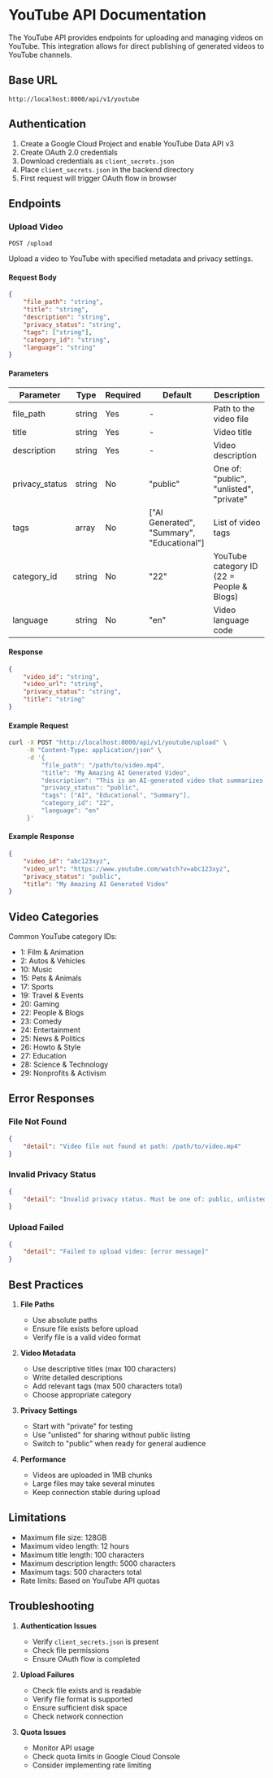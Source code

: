# YouTube API Documentation

The YouTube API provides endpoints for uploading and managing videos on YouTube. This integration allows for direct publishing of generated videos to YouTube channels.

## Base URL
```
http://localhost:8000/api/v1/youtube
```

## Authentication

1. Create a Google Cloud Project and enable YouTube Data API v3
2. Create OAuth 2.0 credentials
3. Download credentials as `client_secrets.json`
4. Place `client_secrets.json` in the backend directory
5. First request will trigger OAuth flow in browser

## Endpoints

### Upload Video
`POST /upload`

Upload a video to YouTube with specified metadata and privacy settings.

#### Request Body
```json
{
    "file_path": "string",
    "title": "string",
    "description": "string",
    "privacy_status": "string",
    "tags": ["string"],
    "category_id": "string",
    "language": "string"
}
```

#### Parameters

| Parameter | Type | Required | Default | Description |
|-----------|------|----------|---------|-------------|
| file_path | string | Yes | - | Path to the video file |
| title | string | Yes | - | Video title |
| description | string | Yes | - | Video description |
| privacy_status | string | No | "public" | One of: "public", "unlisted", "private" |
| tags | array | No | ["AI Generated", "Summary", "Educational"] | List of video tags |
| category_id | string | No | "22" | YouTube category ID (22 = People & Blogs) |
| language | string | No | "en" | Video language code |

#### Response
```json
{
    "video_id": "string",
    "video_url": "string",
    "privacy_status": "string",
    "title": "string"
}
```

#### Example Request
```bash
curl -X POST "http://localhost:8000/api/v1/youtube/upload" \
     -H "Content-Type: application/json" \
     -d '{
         "file_path": "/path/to/video.mp4",
         "title": "My Amazing AI Generated Video",
         "description": "This is an AI-generated video that summarizes important content.",
         "privacy_status": "public",
         "tags": ["AI", "Educational", "Summary"],
         "category_id": "22",
         "language": "en"
     }'
```

#### Example Response
```json
{
    "video_id": "abc123xyz",
    "video_url": "https://www.youtube.com/watch?v=abc123xyz",
    "privacy_status": "public",
    "title": "My Amazing AI Generated Video"
}
```

## Video Categories

Common YouTube category IDs:
- 1: Film & Animation
- 2: Autos & Vehicles
- 10: Music
- 15: Pets & Animals
- 17: Sports
- 19: Travel & Events
- 20: Gaming
- 22: People & Blogs
- 23: Comedy
- 24: Entertainment
- 25: News & Politics
- 26: Howto & Style
- 27: Education
- 28: Science & Technology
- 29: Nonprofits & Activism

## Error Responses

### File Not Found
```json
{
    "detail": "Video file not found at path: /path/to/video.mp4"
}
```

### Invalid Privacy Status
```json
{
    "detail": "Invalid privacy status. Must be one of: public, unlisted, private"
}
```

### Upload Failed
```json
{
    "detail": "Failed to upload video: [error message]"
}
```

## Best Practices

1. **File Paths**
   - Use absolute paths
   - Ensure file exists before upload
   - Verify file is a valid video format

2. **Video Metadata**
   - Use descriptive titles (max 100 characters)
   - Write detailed descriptions
   - Add relevant tags (max 500 characters total)
   - Choose appropriate category

3. **Privacy Settings**
   - Start with "private" for testing
   - Use "unlisted" for sharing without public listing
   - Switch to "public" when ready for general audience

4. **Performance**
   - Videos are uploaded in 1MB chunks
   - Large files may take several minutes
   - Keep connection stable during upload

## Limitations

- Maximum file size: 128GB
- Maximum video length: 12 hours
- Maximum title length: 100 characters
- Maximum description length: 5000 characters
- Maximum tags: 500 characters total
- Rate limits: Based on YouTube API quotas

## Troubleshooting

1. **Authentication Issues**
   - Verify `client_secrets.json` is present
   - Check file permissions
   - Ensure OAuth flow is completed

2. **Upload Failures**
   - Check file exists and is readable
   - Verify file format is supported
   - Ensure sufficient disk space
   - Check network connection

3. **Quota Issues**
   - Monitor API usage
   - Check quota limits in Google Cloud Console
   - Consider implementing rate limiting 